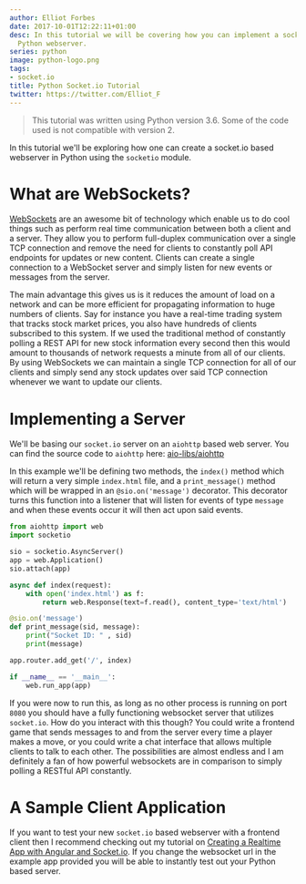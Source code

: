 ```yaml
---
author: Elliot Forbes
date: 2017-10-01T12:22:11+01:00
desc: In this tutorial we will be covering how you can implement a socket.io based
  Python webserver.
series: python
image: python-logo.png
tags:
- socket.io
title: Python Socket.io Tutorial
twitter: https://twitter.com/Elliot_F
---
```


> This tutorial was written using Python version 3.6. Some of the code used is not compatible with version 2.

In this tutorial we'll be exploring how one can create a socket.io based webserver in Python using the `socketio` module. 

# What are WebSockets?

[WebSockets](https://developer.mozilla.org/en-US/docs/Web/API/WebSockets_API) are an awesome bit of technology which enable us to do cool things such as perform real time communication between both a client and a server. They allow you to perform full-duplex communication over a single TCP connection and remove the need for clients to constantly poll API endpoints for updates or new content. Clients can create a single connection to a WebSocket server and simply listen for new events or messages from the server. 

The main advantage this gives us is it reduces the amount of load on a network and can be more efficient for propagating information to huge numbers of clients. Say for instance you have a real-time trading system that tracks stock market prices, you also have hundreds of clients subscribed to this system. If we used the traditional method of constantly polling a REST API for new stock information every second then this would amount to thousands of network requests a minute from all of our clients. By using WebSockets we can maintain a single TCP connection for all of our clients and simply send any stock updates over said TCP connection whenever we want to update our clients. 

# Implementing a Server

We'll be basing our `socket.io` server on an `aiohttp` based web server. You can find the source code to `aiohttp` here: [aio-libs/aiohttp](https://github.com/aio-libs/aiohttp) 

In this example we'll be defining two methods, the `index()` method which will return a very simple `index.html` file, and a `print_message()` method which will be wrapped in an `@sio.on('message')` decorator. This decorator turns this function into a listener that will listen for events of type `message` and when these events occur it will then act upon said events. 

```py
from aiohttp import web
import socketio

sio = socketio.AsyncServer()
app = web.Application()
sio.attach(app)

async def index(request):
    with open('index.html') as f:
        return web.Response(text=f.read(), content_type='text/html')

@sio.on('message')
def print_message(sid, message):
    print("Socket ID: " , sid)
    print(message)

app.router.add_get('/', index)

if __name__ == '__main__':
    web.run_app(app)
```

If you were now to run this, as long as no other process is running on port `8080` you should have a fully functioning websocket server that utilizes `socket.io`. How do you interact with this though? You could write a frontend game that sends messages to and from the server every time a player makes a move, or you could write a chat interface that allows multiple clients to talk to each other. The possibilities are almost endless and I am definitely a fan of how powerful websockets are in comparison to simply polling a RESTful API constantly.   

# A Sample Client Application

If you want to test your new `socket.io` based webserver with a frontend client then I recommend checking out my tutorial on [Creating a Realtime App with Angular and Socket.io](/typescript/angular/angular-socket-io-tutorial/). If you change the websocket url in the example app provided you will be able to instantly test out your Python based server.
